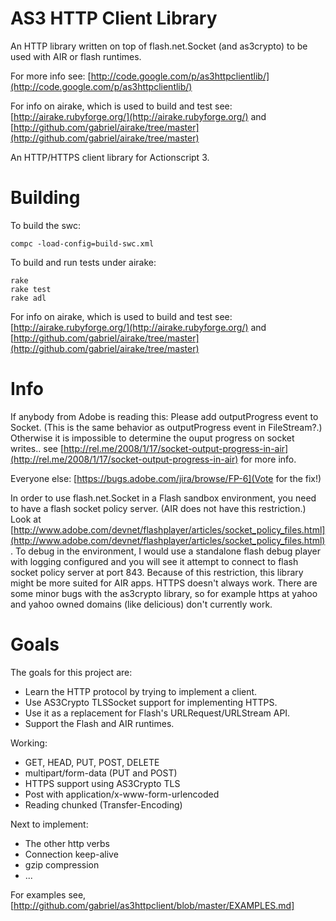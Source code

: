# AS3 HTTP Client Library

An HTTP library written on top of flash.net.Socket (and as3crypto) to be used with AIR or flash runtimes.

For more info see: [http://code.google.com/p/as3httpclientlib/](http://code.google.com/p/as3httpclientlib/)

For info on airake, which is used to build and test see: [http://airake.rubyforge.org/](http://airake.rubyforge.org/) and [http://github.com/gabriel/airake/tree/master](http://github.com/gabriel/airake/tree/master)


An HTTP/HTTPS client library for Actionscript 3.

# Building

To build the swc:

	compc -load-config=build-swc.xml

To build and run tests under airake:

	rake
	rake test
	rake adl

For info on airake, which is used to build and test see: [http://airake.rubyforge.org/](http://airake.rubyforge.org/) and [http://github.com/gabriel/airake/tree/master](http://github.com/gabriel/airake/tree/master)

# Info

If anybody from Adobe is reading this: Please add outputProgress event to Socket. (This is the same behavior as outputProgress event in FileStream?.) Otherwise it is impossible to determine the ouput progress on socket writes.. see [http://rel.me/2008/1/17/socket-output-progress-in-air](http://rel.me/2008/1/17/socket-output-progress-in-air) for more info.

Everyone else: [https://bugs.adobe.com/jira/browse/FP-6](Vote for the fix!)

In order to use flash.net.Socket in a Flash sandbox environment, you need to have a flash socket policy server. (AIR does not have this restriction.) Look at [http://www.adobe.com/devnet/flashplayer/articles/socket_policy_files.html](http://www.adobe.com/devnet/flashplayer/articles/socket_policy_files.html). To debug in the environment, I would use a standalone flash debug player with logging configured and you will see it attempt to connect to flash socket policy server at port 843. Because of this restriction, this library might be more suited for AIR apps.
HTTPS doesn't always work. There are some minor bugs with the as3crypto library, so for example https at yahoo and yahoo owned domains (like delicious) don't currently work.

# Goals

The goals for this project are:

- Learn the HTTP protocol by trying to implement a client.
- Use AS3Crypto TLSSocket support for implementing HTTPS.
- Use it as a replacement for Flash's URLRequest/URLStream API.
- Support the Flash and AIR runtimes.

Working:

- GET, HEAD, PUT, POST, DELETE
- multipart/form-data (PUT and POST)
- HTTPS support using AS3Crypto TLS
- Post with application/x-www-form-urlencoded
- Reading chunked (Transfer-Encoding)

Next to implement:

- The other http verbs
- Connection keep-alive
- gzip compression
- ...

For examples see, [http://github.com/gabriel/as3httpclient/blob/master/EXAMPLES.md]
